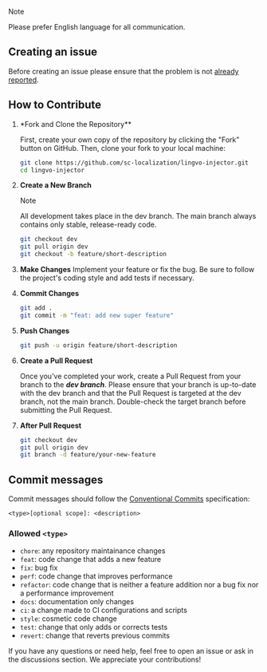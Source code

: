 > [!NOTE]
> Please prefer English language for all communication.

## Creating an issue

Before creating an issue please ensure that the problem is not [already reported](https://github.com/sc-localization/VerseBridge/issues).

## How to Contribute

1. \*Fork and Clone the Repository\*\*

   First, create your own copy of the repository by clicking the "Fork" button on GitHub. Then, clone your fork to your local machine:

   ```sh
   git clone https://github.com/sc-localization/lingvo-injector.git
   cd lingvo-injector
   ```

2. **Create a New Branch**

   > [!NOTE] 
   > All development takes place in the dev branch. The main branch always contains only stable, release-ready code.

   ```sh
   git checkout dev
   git pull origin dev
   git checkout -b feature/short-description
   ```

3. **Make Changes**
   Implement your feature or fix the bug. Be sure to follow the project's coding style and add tests if necessary.

4. **Commit Changes**

   ```sh
   git add .
   git commit -m "feat: add new super feature"
   ```

5. **Push Changes**

   ```sh
   git push -u origin feature/short-description
   ```

6. **Create a Pull Request**

   Once you've completed your work, create a Pull Request from your branch to the **_dev branch_**. Please ensure that your branch is up-to-date with the dev branch and that the Pull Request is targeted at the dev branch, not the main branch. Double-check the target branch before submitting the Pull Request.

7. **After Pull Request**

   ```sh
   git checkout dev
   git pull origin dev
   git branch -d feature/your-new-feature
   ```

## Commit messages

Commit messages should follow the [Conventional Commits](https://conventionalcommits.org) specification:

```
<type>[optional scope]: <description>
```

### Allowed `<type>`

- `chore`: any repository maintainance changes
- `feat`: code change that adds a new feature
- `fix`: bug fix
- `perf`: code change that improves performance
- `refactor`: code change that is neither a feature addition nor a bug fix nor a performance improvement
- `docs`: documentation only changes
- `ci`: a change made to CI configurations and scripts
- `style`: cosmetic code change
- `test`: change that only adds or corrects tests
- `revert`: change that reverts previous commits

If you have any questions or need help, feel free to open an issue or ask in the discussions section. We appreciate your contributions!
